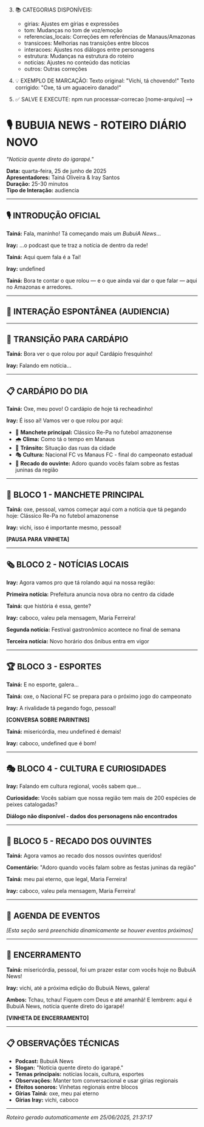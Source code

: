 <!-- =============================================== -->
<!-- ARQUIVO PARA SUAS CORREÇÕES - BUBUIA NEWS -->
<!-- =============================================== -->
<!-- 
INSTRUÇÕES PARA CORREÇÃO:

1. 📝 EDITE O TEXTO ABAIXO conforme necessário
2. 🏷️ MARQUE SUAS CORREÇÕES usando os comentários:
   <!-- CORRIGIDO: [categoria] - [explicação] -->
   
3. 📚 CATEGORIAS DISPONÍVEIS:
   - girias: Ajustes em gírias e expressões
   - tom: Mudanças no tom de voz/emoção
   - referencias_locais: Correções em referências de Manaus/Amazonas
   - transicoes: Melhorias nas transições entre blocos
   - interacoes: Ajustes nos diálogos entre personagens
   - estrutura: Mudanças na estrutura do roteiro
   - noticias: Ajustes no conteúdo das notícias
   - outros: Outras correções

4. 💡 EXEMPLO DE MARCAÇÃO:
   Texto original: "Vichi, tá chovendo!"
   Texto corrigido: "Oxe, tá um aguaceiro danado!" <!-- CORRIGIDO: girias - Tainá usa mais "oxe" que "vichi" -->

5. ✅ SALVE E EXECUTE: npm run processar-correcao [nome-arquivo]
-->

<!-- METADADOS DE REVISÃO -->
<!-- Data: 25/06/2025, 21:37:17 -->
<!-- Episódio: 1 -->
<!-- Nível autonomia atual: 0/10 -->
<!-- Necessita revisão: SIM -->

<!-- ÁREAS DE ATENÇÃO: -->
<!-- ⚠️ REVISÃO COMPLETA: Sistema ainda aprendendo -->

<!-- ================== ROTEIRO ================== -->

# 🎙️ BUBUIA NEWS - ROTEIRO DIÁRIO NOVO

_"Notícia quente direto do igarapé."_

**Data:** quarta-feira, 25 de junho de 2025  
**Apresentadores:** Tainá Oliveira & Iray Santos  
**Duração:** 25-30 minutos  
**Tipo de Interação:** audiencia

---

## 🎙️ INTRODUÇÃO OFICIAL

**Tainá:** Fala, maninho! Tá começando mais um *BubuiA News*...

**Iray:** ...o podcast que te traz a notícia de dentro da rede!

**Tainá:** Aqui quem fala é a Tai!

**Iray:** undefined

**Tainá:** Bora te contar o que rolou — e o que ainda vai dar o que falar — aqui no Amazonas e arredores.



---

## 💬 INTERAÇÃO ESPONTÂNEA (AUDIENCIA)



---

## 🔄 TRANSIÇÃO PARA CARDÁPIO

**Tainá:** Bora ver o que rolou por aqui! Cardápio fresquinho!

**Iray:** Falando em notícia...



---

## 📋 CARDÁPIO DO DIA

**Tainá:** Oxe, meu povo! O cardápio de hoje tá recheadinho!

**Iray:** É isso aí! Vamos ver o que rolou por aqui:

- 🔴 **Manchete principal:** Clássico Re-Pa no futebol amazonense
- 🌧️ **Clima:** Como tá o tempo em Manaus
- 🚌 **Trânsito:** Situação das ruas da cidade
- 🎭 **Cultura:** Nacional FC vs Manaus FC - final do campeonato estadual
- 💬 **Recado do ouvinte:** Adoro quando vocês falam sobre as festas juninas da região

---

## 📰 BLOCO 1 - MANCHETE PRINCIPAL

**Tainá:** oxe, pessoal, vamos começar aqui com a notícia que tá pegando hoje: Clássico Re-Pa no futebol amazonense

**Iray:** vichi, isso é importante mesmo, pessoal!

**[PAUSA PARA VINHETA]**

---

## 🗞️ BLOCO 2 - NOTÍCIAS LOCAIS

**Iray:** Agora vamos pro que tá rolando aqui na nossa região:

**Primeira notícia:** Prefeitura anuncia nova obra no centro da cidade

**Tainá:** que história é essa, gente?

**Iray:** caboco, valeu pela mensagem, Maria Ferreira!

**Segunda notícia:** Festival gastronômico acontece no final de semana

**Terceira notícia:** Novo horário dos ônibus entra em vigor

---

## 🏆 BLOCO 3 - ESPORTES

**Tainá:** E no esporte, galera...

**Tainá:** oxe, o Nacional FC se prepara para o próximo jogo do campeonato

**Iray:** A rivalidade tá pegando fogo, pessoal!

**[CONVERSA SOBRE PARINTINS]**

**Tainá:** misericórdia, meu undefined é demais!

**Iray:** caboco, undefined que é bom!

---

## 🎭 BLOCO 4 - CULTURA E CURIOSIDADES

**Iray:** Falando em cultura regional, vocês sabem que...

**Curiosidade:** Vocês sabiam que nossa região tem mais de 200 espécies de peixes catalogadas?

**Diálogo não disponível - dados dos personagens não encontrados**

---

## 💬 BLOCO 5 - RECADO DOS OUVINTES

**Tainá:** Agora vamos ao recado dos nossos ouvintes queridos!

**Comentário:** "Adoro quando vocês falam sobre as festas juninas da região"

**Tainá:** meu pai eterno, que legal, Maria Ferreira!

**Iray:** caboco, valeu pela mensagem, Maria Ferreira!

---

## 📅 AGENDA DE EVENTOS

_[Esta seção será preenchida dinamicamente se houver eventos próximos]_

---

## 🎵 ENCERRAMENTO

**Tainá:** misericórdia, pessoal, foi um prazer estar com vocês hoje no BubuiA News!

**Iray:** vichi, até a próxima edição do BubuiA News, galera!

**Ambos:** Tchau, tchau! Fiquem com Deus e até amanhã! E lembrem: aqui é BubuiA News, notícia quente direto do igarapé!

**[VINHETA DE ENCERRAMENTO]**

---

## 📋 OBSERVAÇÕES TÉCNICAS

- **Podcast:** BubuiA News
- **Slogan:** "Notícia quente direto do igarapé."
- **Temas principais:** notícias locais, cultura, esportes
- **Observações:** Manter tom conversacional e usar gírias regionais
- **Efeitos sonoros:** Vinhetas regionais entre blocos
- **Gírias Tainá:** oxe, meu pai eterno
- **Gírias Iray:** vichi, caboco

---

_Roteiro gerado automaticamente em 25/06/2025, 21:37:17_


<!-- =============================================== -->
<!-- FEEDBACK OPCIONAL: -->
<!-- 
Deixe comentários aqui sobre:
- O que funcionou bem
- O que precisa melhorar
- Sugestões para próximos episódios
-->

<!-- QUALIDADE GERAL (0-10): -->
<!-- PONTOS FORTES: -->
<!-- PONTOS FRACOS: -->
